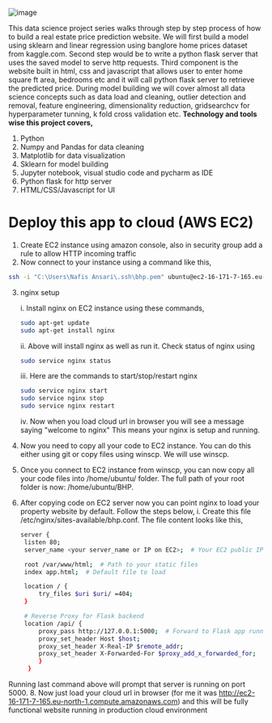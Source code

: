 ![image](https://github.com/user-attachments/assets/392535d1-f63e-4867-bf16-ee2fbd3244e9)

This data science project series walks through step by step process of how to build a real estate price prediction website. We will first build a model using sklearn and linear regression using banglore home prices dataset from kaggle.com. Second step would be to write a python flask server that uses the saved model to serve http requests. Third component is the website built in html, css and javascript that allows user to enter home square ft area, bedrooms etc and it will call python flask server to retrieve the predicted price. During model building we will cover almost all data science concepts such as data load and cleaning, outlier detection and removal, feature engineering, dimensionality reduction, gridsearchcv for hyperparameter tunning, k fold cross validation etc. 
**Technology and tools wise this project covers,**

1. Python
2. Numpy and Pandas for data cleaning
3. Matplotlib for data visualization
4. Sklearn for model building
5. Jupyter notebook, visual studio code and pycharm as IDE
6. Python flask for http server
7. HTML/CSS/Javascript for UI

# **Deploy this app to cloud (AWS EC2)**
1. Create EC2 instance using amazon console, also in security group add a rule to allow HTTP incoming traffic
2. Now connect to your instance using a command like this,
```bash
ssh -i "C:\Users\Nafis Ansari\.ssh\bhp.pem" ubuntu@ec2-16-171-7-165.eu-north-1.compute.amazonaws.com
```
3. nginx setup

    i. Install nginx on EC2 instance using these commands,
    ```bash
    sudo apt-get update
    sudo apt-get install nginx
    ```
    ii. Above will install nginx as well as run it. Check status of nginx using
   ```bash
   sudo service nginx status
   ```
   iii. Here are the commands to start/stop/restart nginx
   ```bash
   sudo service nginx start
   sudo service nginx stop
   sudo service nginx restart
   ```
   iv. Now when you load cloud url in browser you will see a message saying "welcome to nginx" This means your nginx is setup and running.
4. Now you need to copy all your code to EC2 instance. You can do this either using git or copy files using winscp. We will use winscp.
5. Once you connect to EC2 instance from winscp, you can now copy all your code files into /home/ubuntu/ folder. The full path of your root folder is now: /home/ubuntu/BHP.
6. After copying code on EC2 server now you can point nginx to load your property website by default. Follow the steps below,
   i. Create this file /etc/nginx/sites-available/bhp.conf. The file content looks like this,
   ```bash
   server {
    listen 80;
    server_name <your server_name or IP on EC2>;  # Your EC2 public IP address

    root /var/www/html;  # Path to your static files
    index app.html;  # Default file to load

    location / {
        try_files $uri $uri/ =404;
    }

    # Reverse Proxy for Flask backend
    location /api/ {
        proxy_pass http://127.0.0.1:5000;  # Forward to Flask app running on port 5000
        proxy_set_header Host $host;
        proxy_set_header X-Real-IP $remote_addr;
        proxy_set_header X-Forwarded-For $proxy_add_x_forwarded_for;
        }
     }
    ```
   

Running last command above will prompt that server is running on port 5000. 8. Now just load your cloud url in browser (for me it was http://ec2-16-171-7-165.eu-north-1.compute.amazonaws.com) and this will be fully functional website running in production cloud environment
